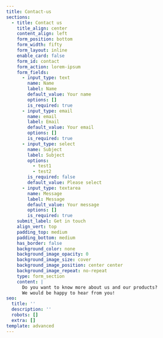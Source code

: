 ```yaml
---
title: Contact-us
sections:
  - title: Contact us
    title_align: center
    content_align: left
    form_position: bottom
    form_width: fifty
    form_layout: inline
    enable_card: false
    form_id: contact
    form_action: lorem-ipsum
    form_fields:
      - input_type: text
        name: Name
        label: Name
        default_value: Your name
        options: []
        is_required: true
      - input_type: email
        name: email
        label: Email
        default_value: Your email
        options: []
        is_required: true
      - input_type: select
        name: Subject
        label: Subject
        options:
          - test1
          - test2
        is_required: false
        default_value: Please select
      - input_type: textarea
        name: Message
        label: Message
        default_value: Your message
        options: []
        is_required: true
    submit_label: Get in touch
    align_vert: top
    padding_top: medium
    padding_bottom: medium
    has_border: false
    background_color: none
    background_image_opacity: 0
    background_image_size: cover
    background_image_position: center center
    background_image_repeat: no-repeat
    type: form_section
    content: |
      Do you want to know more about us and our products?
      We would be happy to hear from you!
seo:
  title: ''
  description: ''
  robots: []
  extra: []
template: advanced
---
```

